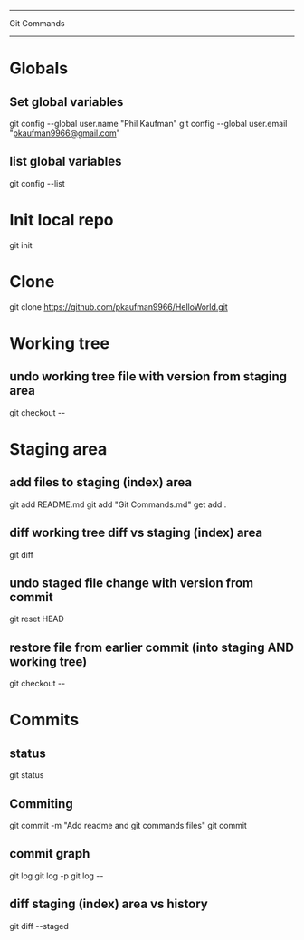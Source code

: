 ***
Git Commands
***


# Globals
## Set global variables
git config --global user.name "Phil Kaufman"
git config --global user.email "pkaufman9966@gmail.com"
## list global variables
git config --list

# Init local repo
git init

# Clone
git clone https://github.com/pkaufman9966/HelloWorld.git

# Working tree
## undo working tree file with version from staging area
git checkout -- <filename>

# Staging area
## add files to staging (index) area
git add README.md 
git add "Git Commands.md"
get add .
## diff working tree diff vs staging (index) area
git diff
## undo staged file change with version from commit
git reset HEAD <filename>
## restore file from earlier commit (into staging AND working tree)
git checkout <commithash> -- <filename>

# Commits
## status
git status
## Commiting
git commit -m "Add readme and git commands files"
git commit
## commit graph
git log
git log -p
git log -- <filename>
## diff staging (index) area vs history
git diff --staged
